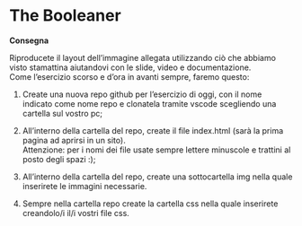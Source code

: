 The Booleaner
===
**Consegna**

Riproducete il layout dell’immagine allegata utilizzando ciò che abbiamo visto stamattina aiutandovi con le slide, video e documentazione.  
Come l’esercizio scorso e d’ora in avanti sempre, faremo questo:

1. Create una nuova repo github per l’esercizio di oggi, con il nome indicato come nome repo e clonatela tramite vscode scegliendo una cartella sul vostro pc;

2. All’interno della cartella del repo, create il file index.html (sarà la prima pagina ad aprirsi in un sito).  
Attenzione: per i nomi dei file usate sempre lettere minuscole e trattini al posto degli spazi :);

3. All’interno della cartella del repo, create una sottocartella img nella quale inserirete le immagini necessarie.
 
4. Sempre nella cartella repo create la cartella css nella quale inserirete creandolo/i il/i vostri file css.
